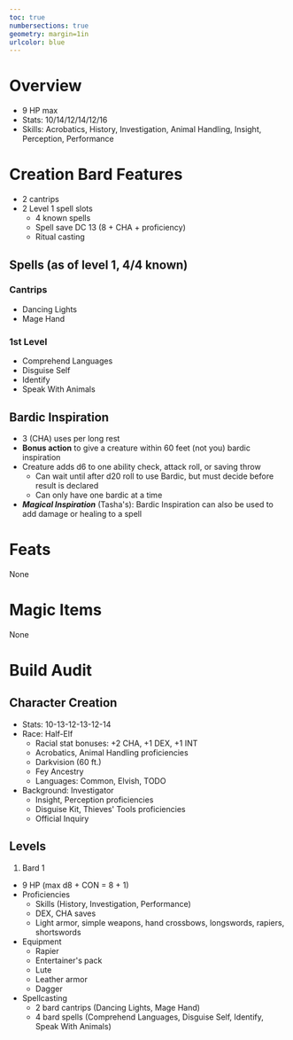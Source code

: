 ```yaml
---
toc: true
numbersections: true
geometry: margin=1in
urlcolor: blue
---
```


# Overview

- 9 HP max
- Stats: 10/14/12/14/12/16
- Skills: Acrobatics, History, Investigation, Animal Handling, Insight, Perception, Performance

# Creation Bard Features

- 2 cantrips
- 2 Level 1 spell slots
  - 4 known spells
  - Spell save DC 13 (8 + CHA + proficiency)
  - Ritual casting

## Spells (as of level 1, 4/4 known)

### Cantrips

- Dancing Lights
- Mage Hand

### 1st Level

- Comprehend Languages
- Disguise Self
- Identify
- Speak With Animals

## Bardic Inspiration

- 3 (CHA) uses per long rest
- **Bonus action** to give a creature within 60 feet (not you) bardic
  inspiration
- Creature adds d6 to one ability check, attack roll, or saving throw
  - Can wait until after d20 roll to use Bardic, but must decide before result
    is declared
  - Can only have one bardic at a time
- **_Magical Inspiration_** (Tasha's): Bardic Inspiration can also be used to
  add damage or healing to a spell

# Feats

None

# Magic Items

None

# Build Audit

## Character Creation

- Stats: 10-13-12-13-12-14
- Race: Half-Elf
  - Racial stat bonuses: +2 CHA, +1 DEX, +1 INT
  - Acrobatics, Animal Handling proficiencies
  - Darkvision (60 ft.)
  - Fey Ancestry
  - Languages: Common, Elvish, TODO
- Background: Investigator
  - Insight, Perception proficiencies
  - Disguise Kit, Thieves' Tools proficiencies
  - Official Inquiry

## Levels

1. Bard 1
  - 9 HP (max d8 + CON = 8 + 1)
  - Proficiencies
    - Skills (History, Investigation, Performance)
    - DEX, CHA saves
    - Light armor, simple weapons, hand crossbows, longswords, rapiers, shortswords
  - Equipment
    - Rapier
    - Entertainer's pack
    - Lute
    - Leather armor
    - Dagger
  - Spellcasting
    - 2 bard cantrips (Dancing Lights, Mage Hand)
    - 4 bard spells (Comprehend Languages, Disguise Self, Identify, Speak With Animals)

